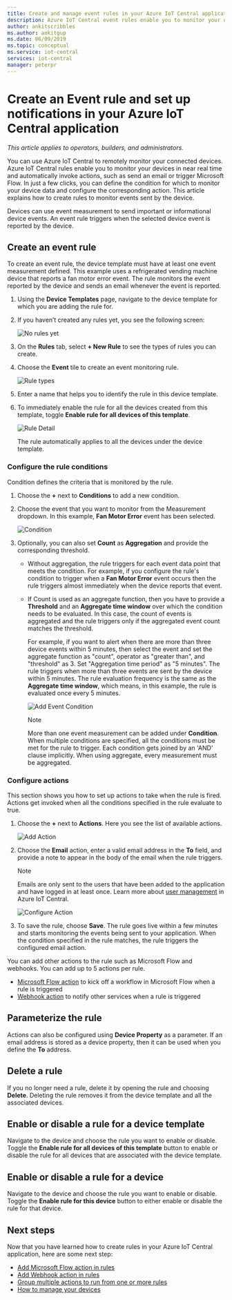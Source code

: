 ```yaml
---
title: Create and manage event rules in your Azure IoT Central application | Microsoft Docs
description: Azure IoT Central event rules enable you to monitor your devices in near real time and to automatically invoke actions, such as sending an email, when the rule triggers.
author: ankitscribbles
ms.author: ankitgup
ms.date: 06/09/2019
ms.topic: conceptual
ms.service: iot-central
services: iot-central
manager: peterpr
---
```


# Create an Event rule and set up notifications in your Azure IoT Central application

*This article applies to operators, builders, and administrators.*

You can use Azure IoT Central to remotely monitor your connected devices. Azure IoT Central rules enable you to monitor your devices in near real time and automatically invoke actions, such as send an email or trigger Microsoft Flow. In just a few clicks, you can define the condition for which to monitor your device data and configure the corresponding action. This article explains how to create rules to monitor events sent by the device.

Devices can use event measurement to send important or informational device events. An event rule triggers when the selected device event is reported by the device.

## Create an event rule

To create an event rule, the device template must have at least one event measurement defined. This example uses a refrigerated vending machine device that reports a fan motor error event. The rule monitors the event reported by the device and sends an email whenever the event is reported.

1. Using the **Device Templates** page, navigate to the device template for which you are adding the rule for.

1. If you haven’t created any rules yet, you see the following screen:

    ![No rules yet](media/howto-create-event-rules-pnp/rules-landing-page1.png)

1. On the **Rules** tab, select **+ New Rule** to see the types of rules you can create.

1. Choose the **Event** tile to create an event monitoring rule.

    ![Rule types](media/howto-create-event-rules-pnp/rule-types1.png)

1. Enter a name that helps you to identify the rule in this device template.

1. To immediately enable the rule for all the devices created from this template, toggle **Enable rule for all devices of this template**.

    ![Rule Detail](media/howto-create-event-rules-pnp/rule-detail1.png)

    The rule automatically applies to all the devices under the device template.

### Configure the rule conditions

Condition defines the criteria that is monitored by the rule.

1. Choose the **+** next to **Conditions** to add a new condition.

1. Choose the event that you want to monitor from the Measurement dropdown. In this example, **Fan Motor Error** event has been selected.

   ![Condition](media/howto-create-event-rules-pnp/condition-filled-out1.png)

1. Optionally, you can also set **Count** as **Aggregation** and provide the corresponding threshold.

   - Without aggregation, the rule triggers for each event data point that meets the condition. For example, if you configure the rule's condition to trigger when a **Fan Motor Error** event occurs then the rule triggers almost immediately when the device reports that event.
   - If Count is used as an aggregate function, then you have to  provide a **Threshold** and an **Aggregate time window** over which the condition needs to be evaluated. In this case, the count of events is aggregated and the rule triggers only if the aggregated event count matches the threshold.

     For example, if you want to alert when there are more than three device events within 5 minutes, then select the event and set the aggregate function as "count",  operator as "greater than", and "threshold" as 3. Set "Aggregation time period" as "5 minutes". The rule triggers when more than three events are sent by the device within 5 minutes. The rule evaluation frequency is the same as the **Aggregate time window**, which means, in this example, the rule is  evaluated once every 5 minutes.

     ![Add Event Condition](media/howto-create-event-rules-pnp/aggregate-condition-filled-out1.png)

     >[!NOTE]
     >More than one event measurement can be added under **Condition**. When multiple conditions are specified, all the conditions must be met for the rule to trigger. Each condition gets joined by an 'AND' clause implicitly. When using aggregate, every measurement must be aggregated.

### Configure actions

This section shows you how to set up actions to take when the rule is fired. Actions get invoked when all the conditions specified in the rule evaluate to true.

1. Choose the **+** next to **Actions**. Here you see the list of available actions.

    ![Add Action](media/howto-create-event-rules-pnp/add-action1.png)

1. Choose the **Email** action, enter a valid email address in the **To** field, and provide a note to appear in the body of the email when the rule triggers.

    > [!NOTE]
    > Emails are only sent to the users that have been added to the application and have logged in at least once. Learn more about [user management](howto-administer.md?toc=/azure/iot-central-pnp/toc.json&bc=/azure/iot-central-pnp/breadcrumb/toc.json) in Azure IoT Central.

   ![Configure Action](media/howto-create-event-rules-pnp/configure-action1.png)

1. To save the rule, choose **Save**. The rule goes live within a few minutes and starts monitoring the events being sent to your application. When the condition specified in the rule matches, the rule triggers the configured email action.

You can add other actions to the rule such as Microsoft Flow and webhooks. You can add up to 5 actions per rule.

- [Microsoft Flow action](howto-add-microsoft-flow-pnp.md?toc=/azure/iot-central-pnp/toc.json&bc=/azure/iot-central-pnp/breadcrumb/toc.json) to kick off a workflow in Microsoft Flow when a rule is triggered 
- [Webhook action](howto-create-webhooks-pnp.md?toc=/azure/iot-central-pnp/toc.json&bc=/azure/iot-central-pnp/breadcrumb/toc.json) to notify other services when a rule is triggered

## Parameterize the rule

Actions can also be configured using **Device Property** as a parameter. If an email address is stored as a device property, then it can be used when you define the **To** address.

## Delete a rule

If you no longer need a rule, delete it by opening the rule and choosing **Delete**. Deleting the rule removes it from the device template and all the associated devices.

## Enable or disable a rule for a device template

Navigate to the device and choose the rule you want to enable or disable. Toggle the **Enable rule for all devices of this template** button to enable or disable the rule for all devices that are associated with the device template.

## Enable or disable a rule for a device

Navigate to the device and choose the rule you want to enable or disable. Toggle the **Enable rule for this device** button to either enable or disable the rule for that device.

## Next steps

Now that you have learned how to create rules in your Azure IoT Central application, here are some next step:

- [Add Microsoft Flow action in rules](howto-add-microsoft-flow-pnp.md?toc=/azure/iot-central-pnp/toc.json&bc=/azure/iot-central-pnp/breadcrumb/toc.json)
- [Add Webhook action in rules](howto-create-webhooks-pnp.md?toc=/azure/iot-central-pnp/toc.json&bc=/azure/iot-central-pnp/breadcrumb/toc.json)
- [Group multiple actions to run from one or more rules](howto-use-action-groups-pnp.md?toc=/azure/iot-central-pnp/toc.json&bc=/azure/iot-central-pnp/breadcrumb/toc.json)
- [How to manage your devices](howto-manage-devices-pnp.md?toc=/azure/iot-central-pnp/toc.json&bc=/azure/iot-central-pnp/breadcrumb/toc.json)
